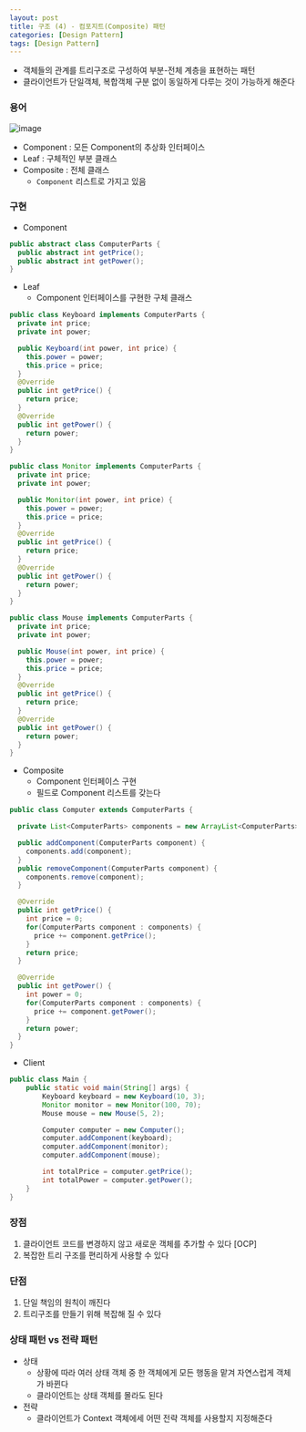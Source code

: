 ```yaml
---
layout: post
title: 구조 (4) - 컴포지트(Composite) 패턴
categories: [Design Pattern]
tags: [Design Pattern]
---
```

- 객체들의 관계를 트리구조로 구성하여 부분-전체 계층을 표현하는 패턴
- 클라이언트가 단일객체, 복합객체 구분 없이 동일하게 다루는 것이 가능하게 해준다

### 용어
![image](https://user-images.githubusercontent.com/109575750/200152883-c7e27f7f-c6aa-4fac-aaee-029469bba6da.png)

- Component : 모든 Component의 추상화 인터페이스
- Leaf : 구체적인 부분 클래스
- Composite : 전체 클래스
  - `Component` 리스트로 가지고 있음

### 구현
- Component

```java
public abstract class ComputerParts {
  public abstract int getPrice();
  public abstract int getPower();
}
```

- Leaf
    - Component 인터페이스를 구현한 구체 클래스

```java
public class Keyboard implements ComputerParts {
  private int price;
  private int power;

  public Keyboard(int power, int price) {
    this.power = power;
    this.price = price;
  }
  @Override
  public int getPrice() { 
    return price; 
  }
  @Override
  public int getPower() { 
    return power; 
  }
}

public class Monitor implements ComputerParts {
  private int price;
  private int power;

  public Monitor(int power, int price) {
    this.power = power;
    this.price = price;
  }
  @Override
  public int getPrice() { 
    return price; 
  }
  @Override
  public int getPower() { 
    return power; 
  }
}

public class Mouse implements ComputerParts {
  private int price;
  private int power;

  public Mouse(int power, int price) {
    this.power = power;
    this.price = price;
  }
  @Override
  public int getPrice() { 
    return price; 
  }
  @Override
  public int getPower() { 
    return power; 
  }
}
```

- Composite
    - Component 인터페이스 구현
    - 필드로 Component 리스트를 갖는다

```java
public class Computer extends ComputerParts {

  private List<ComputerParts> components = new ArrayList<ComputerParts>();

  public addComponent(ComputerParts component) { 
    components.add(component); 
  }
  public removeComponent(ComputerParts component) { 
    components.remove(component); 
  }

  @Override
  public int getPrice() {
    int price = 0;
    for(ComputerParts component : components) {
      price += component.getPrice();
    }
    return price;
  }

  @Override
  public int getPower() {
    int power = 0;
    for(ComputerParts component : components) {
      price += component.getPower();
    }
    return power;
  }
}
```

- Client

```java
public class Main {
    public static void main(String[] args) {
        Keyboard keyboard = new Keyboard(10, 3);
        Monitor monitor = new Monitor(100, 70);
        Mouse mouse = new Mouse(5, 2);

        Computer computer = new Computer();
        computer.addComponent(keyboard);
        computer.addComponent(monitor);
        computer.addComponent(mouse);

        int totalPrice = computer.getPrice();
        int totalPower = computer.getPower();
    }
}
```

### 장점
1. 클라이언트 코드를 변경하지 않고 새로운 객체를 추가할 수 있다 [OCP]
2. 복잡한 트리 구조를 편리하게 사용할 수 있다


### 단점
1. 단일 책임의 원칙이 깨진다
2. 트리구조를 만들기 위해 복잡해 질 수 있다

### 상태 패턴 vs 전략 패턴
- 상태
  - 상황에 따라 여러 상태 객체 중 한 객체에게 모든 행동을 맡겨 자연스럽게 객체가 바뀐다
  - 클라이언트는 상태 객체를 몰라도 된다
- 전략
  - 클라이언트가 Context 객체에세 어떤 전략 객체를 사용할지 지정해준다